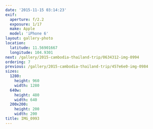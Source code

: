 ```yaml
---
date: '2015-11-15 03:14:23'
exif:
  aperture: f/2.2
  exposure: 1/17
  make: Apple
  model: 'iPhone 6'
layout: gallery-photo
location:
  latitude: 11.56901667
  longitude: 104.9301
next: /gallery/2015-cambodia-thailand-trip/0634312-img-0994
ordering: 7
previous: /gallery/2015-cambodia-thailand-trip/457e6e0-img-0984
sizes:
  1280:
    height: 960
    width: 1280
  640w:
    height: 480
    width: 640
  200x200:
    height: 200
    width: 200
title: IMG_0993
---
```

